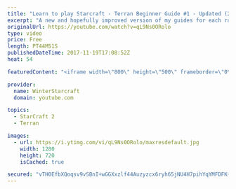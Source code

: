```yaml
---
title: "Learn to play Starcraft - Terran Beginner Guide #1 - Updated (2017 LOTV)"
excerpt: "A new and hopefully improved version of my guides for each race where I go over as many basics as possible while doing it live :)  I strongly believe that a super structured guide style is not very helpful compared to watching/playing the game actively.  Feedback is greatly appreciated. -- Watch live"
originalUrl: https://youtube.com/watch?v=qL9Ns0ORolo
type: video
price: Free
length: PT44M51S
publishedDateTime: 2017-11-19T17:08:52Z
heat: 54

featuredContent: "<iframe width=\"800\" height=\"500\" frameborder=\"0\" src=\"https://www.youtube.com/embed/qL9Ns0ORolo\" allow=\"accelerometer; autoplay; encrypted-media; gyroscope; picture-in-picture\" allowfullscreen></iframe>"

provider:
  name: WinterStarcraft
  domain: youtube.com

topics:
  - StarCraft 2
  - Terran

images:
  - url: https://i.ytimg.com/vi/qL9Ns0ORolo/maxresdefault.jpg
    width: 1280
    height: 720
    isCached: true

secured: "vTH0EfbXQoqsv9vSBnI+wGGXxzlf44Auzyzcx6ryh65jNU4H7pihYqYMFDFK+8bKcYbLiA8XXrvN2IZ4Zny8+drySyRSsYTvJ6UNt++dKKOJ9SkjuKHFi1f9+8SwE+gYyEZKfBNGvJWSqkJ2M3WzlHHa4pugh37Ij0X1dli50rUKuvoucoL0X4B7vCi2gCFwhG/sUUjItpKvEj8gva6JTzQqLDxGo25PCQVZ8088saEhvitPVNaXpclMgkCwiqbLQyKHG4jYJ1rrTgJ+xHTtXZr2q6B8fJweTMh1C4C5LhyCoLeqt6uZT/Qn6F3e5PFDNBEYlzub4PSx1X8N5Qu0YM5+A4c01hx/OJdJBMPDqeOBX3wLaFxJHM9Y/jE7uD3g2mlA3Ru5b3PJGFmaFf6RNTyeXxEfVnIfcRs57VcleNoSymBfiIrzS87lInI9NEkM;HZ3f2eNm/FL8NJazG5gbLg=="
---
```


